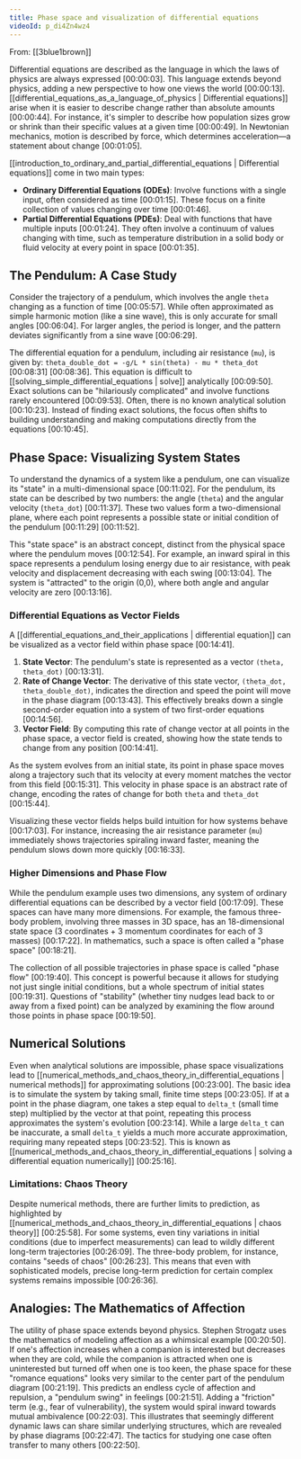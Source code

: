 ```yaml
---
title: Phase space and visualization of differential equations
videoId: p_di4Zn4wz4
---
```


From: [[3blue1brown]] <br/> 

Differential equations are described as the language in which the laws of physics are always expressed <a class="yt-timestamp" data-t="00:00:03">[00:00:03]</a>. This language extends beyond physics, adding a new perspective to how one views the world <a class="yt-timestamp" data-t="00:00:13">[00:00:13]</a>. [[differential_equations_as_a_language_of_physics | Differential equations]] arise when it is easier to describe change rather than absolute amounts <a class="yt-timestamp" data-t="00:00:44">[00:00:44]</a>. For instance, it's simpler to describe how population sizes grow or shrink than their specific values at a given time <a class="yt-timestamp" data-t="00:00:49">[00:00:49]</a>. In Newtonian mechanics, motion is described by force, which determines acceleration—a statement about change <a class="yt-timestamp" data-t="00:01:05">[00:01:05]</a>.

[[introduction_to_ordinary_and_partial_differential_equations | Differential equations]] come in two main types:
*   **Ordinary Differential Equations (ODEs)**: Involve functions with a single input, often considered as time <a class="yt-timestamp" data-t="00:01:15">[00:01:15]</a>. These focus on a finite collection of values changing over time <a class="yt-timestamp" data-t="00:01:46">[00:01:46]</a>.
*   **Partial Differential Equations (PDEs)**: Deal with functions that have multiple inputs <a class="yt-timestamp" data-t="00:01:24">[00:01:24]</a>. They often involve a continuum of values changing with time, such as temperature distribution in a solid body or fluid velocity at every point in space <a class="yt-timestamp" data-t="00:01:35">[00:01:35]</a>.

## The Pendulum: A Case Study
Consider the trajectory of a pendulum, which involves the angle `theta` changing as a function of time <a class="yt-timestamp" data-t="00:05:57">[00:05:57]</a>. While often approximated as simple harmonic motion (like a sine wave), this is only accurate for small angles <a class="yt-timestamp" data-t="00:06:04">[00:06:04]</a>. For larger angles, the period is longer, and the pattern deviates significantly from a sine wave <a class="yt-timestamp" data-t="00:06:29">[00:06:29]</a>.

The differential equation for a pendulum, including air resistance (`mu`), is given by:
`theta_double_dot = -g/L * sin(theta) - mu * theta_dot` <a class="yt-timestamp" data-t="00:08:31">[00:08:31]</a> <a class="yt-timestamp" data-t="00:08:36">[00:08:36]</a>.
This equation is difficult to [[solving_simple_differential_equations | solve]] analytically <a class="yt-timestamp" data-t="00:09:50">[00:09:50]</a>. Exact solutions can be "hilariously complicated" and involve functions rarely encountered <a class="yt-timestamp" data-t="00:09:53">[00:09:53]</a>. Often, there is no known analytical solution <a class="yt-timestamp" data-t="00:10:23">[00:10:23]</a>. Instead of finding exact solutions, the focus often shifts to building understanding and making computations directly from the equations <a class="yt-timestamp" data-t="00:10:45">[00:10:45]</a>.

## Phase Space: Visualizing System States
To understand the dynamics of a system like a pendulum, one can visualize its "state" in a multi-dimensional space <a class="yt-timestamp" data-t="00:11:02">[00:11:02]</a>. For the pendulum, its state can be described by two numbers: the angle (`theta`) and the angular velocity (`theta_dot`) <a class="yt-timestamp" data-t="00:11:37">[00:11:37]</a>. These two values form a two-dimensional plane, where each point represents a possible state or initial condition of the pendulum <a class="yt-timestamp" data-t="00:11:29">[00:11:29]</a> <a class="yt-timestamp" data-t="00:11:52">[00:11:52]</a>.

This "state space" is an abstract concept, distinct from the physical space where the pendulum moves <a class="yt-timestamp" data-t="00:12:54">[00:12:54]</a>. For example, an inward spiral in this space represents a pendulum losing energy due to air resistance, with peak velocity and displacement decreasing with each swing <a class="yt-timestamp" data-t="00:13:04">[00:13:04]</a>. The system is "attracted" to the origin (0,0), where both angle and angular velocity are zero <a class="yt-timestamp" data-t="00:13:16">[00:13:16]</a>.

### Differential Equations as Vector Fields
A [[differential_equations_and_their_applications | differential equation]] can be visualized as a vector field within phase space <a class="yt-timestamp" data-t="00:14:41">[00:14:41]</a>.
1.  **State Vector**: The pendulum's state is represented as a vector `(theta, theta_dot)` <a class="yt-timestamp" data-t="00:13:31">[00:13:31]</a>.
2.  **Rate of Change Vector**: The derivative of this state vector, `(theta_dot, theta_double_dot)`, indicates the direction and speed the point will move in the phase diagram <a class="yt-timestamp" data-t="00:13:43">[00:13:43]</a>. This effectively breaks down a single second-order equation into a system of two first-order equations <a class="yt-timestamp" data-t="00:14:56">[00:14:56]</a>.
3.  **Vector Field**: By computing this rate of change vector at all points in the phase space, a vector field is created, showing how the state tends to change from any position <a class="yt-timestamp" data-t="00:14:41">[00:14:41]</a>.

As the system evolves from an initial state, its point in phase space moves along a trajectory such that its velocity at every moment matches the vector from this field <a class="yt-timestamp" data-t="00:15:31">[00:15:31]</a>. This velocity in phase space is an abstract rate of change, encoding the rates of change for both `theta` and `theta_dot` <a class="yt-timestamp" data-t="00:15:44">[00:15:44]</a>.

Visualizing these vector fields helps build intuition for how systems behave <a class="yt-timestamp" data-t="00:17:03">[00:17:03]</a>. For instance, increasing the air resistance parameter (`mu`) immediately shows trajectories spiraling inward faster, meaning the pendulum slows down more quickly <a class="yt-timestamp" data-t="00:16:33">[00:16:33]</a>.

### Higher Dimensions and Phase Flow
While the pendulum example uses two dimensions, any system of ordinary differential equations can be described by a vector field <a class="yt-timestamp" data-t="00:17:09">[00:17:09]</a>. These spaces can have many more dimensions. For example, the famous three-body problem, involving three masses in 3D space, has an 18-dimensional state space (3 coordinates + 3 momentum coordinates for each of 3 masses) <a class="yt-timestamp" data-t="00:17:22">[00:17:22]</a>. In mathematics, such a space is often called a "phase space" <a class="yt-timestamp" data-t="00:18:21">[00:18:21]</a>.

The collection of all possible trajectories in phase space is called "phase flow" <a class="yt-timestamp" data-t="00:19:40">[00:19:40]</a>. This concept is powerful because it allows for studying not just single initial conditions, but a whole spectrum of initial states <a class="yt-timestamp" data-t="00:19:31">[00:19:31]</a>. Questions of "stability" (whether tiny nudges lead back to or away from a fixed point) can be analyzed by examining the flow around those points in phase space <a class="yt-timestamp" data-t="00:19:50">[00:19:50]</a>.

## Numerical Solutions
Even when analytical solutions are impossible, phase space visualizations lead to [[numerical_methods_and_chaos_theory_in_differential_equations | numerical methods]] for approximating solutions <a class="yt-timestamp" data-t="00:23:00">[00:23:00]</a>. The basic idea is to simulate the system by taking small, finite time steps <a class="yt-timestamp" data-t="00:23:05">[00:23:05]</a>. If at a point in the phase diagram, one takes a step equal to `delta_t` (small time step) multiplied by the vector at that point, repeating this process approximates the system's evolution <a class="yt-timestamp" data-t="00:23:14">[00:23:14]</a>. While a large `delta_t` can be inaccurate, a small `delta_t` yields a much more accurate approximation, requiring many repeated steps <a class="yt-timestamp" data-t="00:23:52">[00:23:52]</a>. This is known as [[numerical_methods_and_chaos_theory_in_differential_equations | solving a differential equation numerically]] <a class="yt-timestamp" data-t="00:25:16">[00:25:16]</a>.

### Limitations: Chaos Theory
Despite numerical methods, there are further limits to prediction, as highlighted by [[numerical_methods_and_chaos_theory_in_differential_equations | chaos theory]] <a class="yt-timestamp" data-t="00:25:58">[00:25:58]</a>. For some systems, even tiny variations in initial conditions (due to imperfect measurements) can lead to wildly different long-term trajectories <a class="yt-timestamp" data-t="00:26:09">[00:26:09]</a>. The three-body problem, for instance, contains "seeds of chaos" <a class="yt-timestamp" data-t="00:26:23">[00:26:23]</a>. This means that even with sophisticated models, precise long-term prediction for certain complex systems remains impossible <a class="yt-timestamp" data-t="00:26:36">[00:26:36]</a>.

## Analogies: The Mathematics of Affection
The utility of phase space extends beyond physics. Stephen Strogatz uses the mathematics of modeling affection as a whimsical example <a class="yt-timestamp" data-t="00:20:50">[00:20:50]</a>. If one's affection increases when a companion is interested but decreases when they are cold, while the companion is attracted when one is uninterested but turned off when one is too keen, the phase space for these "romance equations" looks very similar to the center part of the pendulum diagram <a class="yt-timestamp" data-t="00:21:19">[00:21:19]</a>. This predicts an endless cycle of affection and repulsion, a "pendulum swing" in feelings <a class="yt-timestamp" data-t="00:21:51">[00:21:51]</a>. Adding a "friction" term (e.g., fear of vulnerability), the system would spiral inward towards mutual ambivalence <a class="yt-timestamp" data-t="00:22:03">[00:22:03]</a>. This illustrates that seemingly different dynamic laws can share similar underlying structures, which are revealed by phase diagrams <a class="yt-timestamp" data-t="00:22:47">[00:22:47]</a>. The tactics for studying one case often transfer to many others <a class="yt-timestamp" data-t="00:22:50">[00:22:50]</a>.
